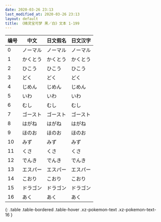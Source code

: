 ```yaml
---
date: 2020-03-26 23:13
last_modified_at: 2020-03-26 23:13
layout: default
title: 《精灵宝可梦 黑／白》文本 1-199
---
```

| 编号 | 中文 | 日文假名 | 日文汉字 |
| ---- | ---- | ---- | --- |
| 0 | ノーマル | ノーマル | ノーマル |
| 1 | かくとう | かくとう | かくとう |
| 2 | ひこう | ひこう | ひこう |
| 3 | どく | どく | どく |
| 4 | じめん | じめん | じめん |
| 5 | いわ | いわ | いわ |
| 6 | むし | むし | むし |
| 7 | ゴースト | ゴースト | ゴースト |
| 8 | はがね | はがね | はがね |
| 9 | ほのお | ほのお | ほのお |
| 10 | みず | みず | みず |
| 11 | くさ | くさ | くさ |
| 12 | でんき | でんき | でんき |
| 13 | エスパー | エスパー | エスパー |
| 14 | こおり | こおり | こおり |
| 15 | ドラゴン | ドラゴン | ドラゴン |
| 16 | あく | あく | あく |
{: .table .table-bordered .table-hover .xz-pokemon-text .xz-pokemon-text-16 }